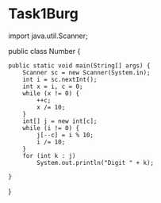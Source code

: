 # Task1Burg

import java.util.Scanner;

public class Number {

	public static void main(String[] args) {
		Scanner sc = new Scanner(System.in);
		int i = sc.nextInt();
		int x = i, c = 0;
		while (x != 0) {
			++c;
			x /= 10;
		}
		int[] j = new int[c];
		while (i != 0) {
			j[--c] = i % 10;
			i /= 10;
		}
		for (int k : j)
			System.out.println("Digit " + k);

	}
}
